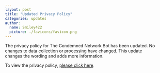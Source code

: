 ```yaml
---
layout: post
title: "Updated Privacy Policy"
categories: updates
author:
  name: Smiley422
  picture: ./favicons/favicon.png
---
```


The privacy policy for The Condemned Network Bot has been updated. No changes to data collection or processing have changed. This update changes the wording and adds more information.

To view the privacy policy, [please click here](https://smiley.js.org/bot/condemned/privacy).